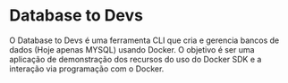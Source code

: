 # Database to Devs
O Database to Devs é uma ferramenta CLI que cria e gerencia bancos de dados (Hoje apenas MYSQL) usando Docker.
O objetivo é ser uma aplicação de demonstração dos recursos do uso do Docker SDK e a interação via programação com o Docker.

